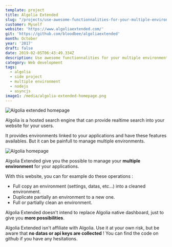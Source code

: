 ```yaml
---
template: project
title: Algolia Extended
slug: "/projects/use-awesome-functionnalities-for-your-multiple-environment-algolia"
customer: Myself
website: 'https://www.algoliaextended.com/'
git: 'https://github.com/bloodbee/algoliaextended'
month: October
year: '2017'
draft: false
date: 2019-02-05T06:43:49.334Z
description: Use awesome functionnalities for your multiple environment algolia.
category: Web development
tags:
  - algolia
  - side project
  - multiple environment
  - nodejs
  - asyncjs
image1: /media/algolia-extended-homepage.png
---
```

![Algolia extended homepage](/media/algolia-extended-homepage.png)

Algolia is a hosted search engine that can provide realtime search into your website for your users.

It provides environments linked to your applications and have these features availables. But it can be painfull to manage multiple environments.

![Algolia homepage](/media/algolia-homepage.png)

Algolia Extended give you the possible to manage your **multiple environment** for your applications.

With this website, you can for example do these operations :

* Full copy an environment (settings, datas, etc...) into a cleaned environment.
* Duplicate partially an environment to a new one.
* Full or partially clean an environment.

Algolia Extended doesn't intend to replace Algolia native dashboard, just to give you **more possibilities**.

Algolia Extended isn't affiliate with Algolia. Use it at your own risk, but be aware that **no datas or api keys are collected** ! You can find the code on github if you have any hesitations.
